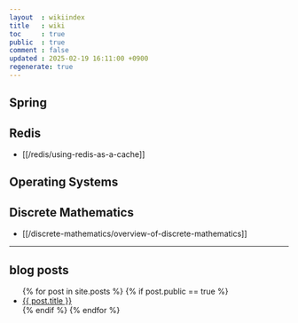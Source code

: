 ```yaml
---
layout  : wikiindex
title   : wiki
toc     : true
public  : true
comment : false
updated : 2025-02-19 16:11:00 +0900
regenerate: true
---
```


## Spring

## Redis

* [[/redis/using-redis-as-a-cache]]

## Operating Systems

## Discrete Mathematics

* [[/discrete-mathematics/overview-of-discrete-mathematics]]

---

## blog posts
<div>
    <ul>
{% for post in site.posts %}
    {% if post.public == true %}
        <li>
            <a class="post-link" href="{{ post.url | prepend: site.baseurl }}">
                {{ post.title }}
            </a>
        </li>
    {% endif %}
{% endfor %}
    </ul>
</div>

